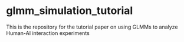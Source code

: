 # glmm_simulation_tutorial
This is the repository for the tutorial paper on using GLMMs to analyze Human-AI interaction experiments
